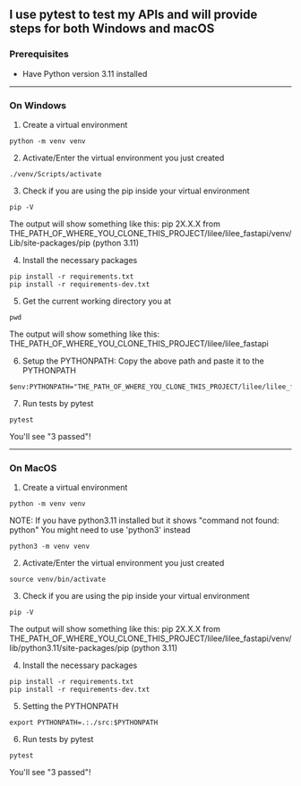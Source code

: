 ## I use pytest to test my APIs and will provide steps for both Windows and macOS
### Prerequisites
- Have Python version 3.11 installed
---
### On Windows
1. Create a virtual environment
```
python -m venv venv
```
2. Activate/Enter the virtual environment you just created
```
./venv/Scripts/activate
```

3. Check if you are using the pip inside your virtual environment
```
pip -V
```
The output will show something like this:
pip 2X.X.X from THE_PATH_OF_WHERE_YOU_CLONE_THIS_PROJECT/lilee/lilee_fastapi/venv/Lib/site-packages/pip (python 3.11)

4. Install the necessary packages
```
pip install -r requirements.txt
pip install -r requirements-dev.txt
```

5. Get the current working directory you at
```
pwd
```
The output will show something like this:
THE_PATH_OF_WHERE_YOU_CLONE_THIS_PROJECT/lilee/lilee_fastapi

6. Setup the PYTHONPATH: Copy the above path and paste it to the PYTHONPATH
```
$env:PYTHONPATH="THE_PATH_OF_WHERE_YOU_CLONE_THIS_PROJECT/lilee/lilee_fastapi/src"
```
7. Run tests by pytest
```
pytest
```
You'll see "3 passed"!

---
### On MacOS
1. Create a virtual environment
```
python -m venv venv
```
NOTE: If you have python3.11 installed but it shows "command not found: python"
You might need to use 'python3' instead
```
python3 -m venv venv
```

2. Activate/Enter the virtual environment you just created
```
source venv/bin/activate
```

3. Check if you are using the pip inside your virtual environment
```
pip -V
```

The output will show something like this:
pip 2X.X.X from THE_PATH_OF_WHERE_YOU_CLONE_THIS_PROJECT/lilee/lilee_fastapi/venv/lib/python3.11/site-packages/pip (python 3.11)

4. Install the necessary packages
```
pip install -r requirements.txt
pip install -r requirements-dev.txt
```

5. Setting the PYTHONPATH
```
export PYTHONPATH=.:./src:$PYTHONPATH
```

6. Run tests by pytest
```
pytest
```
You'll see "3 passed"!
